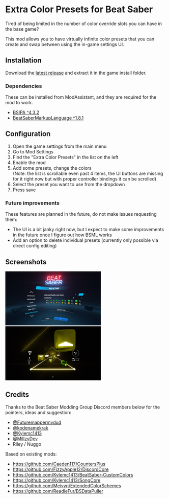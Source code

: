 # Extra Color Presets for Beat Saber

Tired of being limited in the number of color override slots you can have in the base game?

This mod allows you to have virtually infinite color presets that you can create and swap between using the in-game settings UI.

## Installation

Download the [latest release](./releases/latest) and extract it in the game install folder.

### Dependencies

These can be installed from ModAssistant, and they are required for the mod to work. 

- [BSIPA ^4.3.2](https://github.com/bsmg/BeatSaber-IPA-Reloaded)
- [BeatSaberMarkupLanguage ^1.8.1](https://github.com/monkeymanboy/BeatSaberMarkupLanguage)

## Configuration

1. Open the game settings from the main menu
2. Go to Mod Settings
3. Find the "Extra Color Presets" in the list on the left
4. Enable the mod
5. Add some presets, change the colors<br>(Note: the list is scrollable even past 4 items, the UI buttons are missing for it right now but with proper controller bindings it can be scrolled)
6. Select the preset you want to use from the dropdown
7. Press save

### Future improvements

These features are planned in the future, do not make issues requesting them:

* The UI is a bit janky right now, but I expect to make some improvements in the future once I figure out how BSML works
* Add an option to delete individual presets (currently only possible via direct config editing)

## Screenshots

<img src="screenshots/settings.jpg" alt="Mod settings screen screenshot" width="300" height="169" />

<img src="screenshots/ingame.jpg" alt="Mod settings screen screenshot" width="300" height="169" />

## Credits

Thanks to the Beat Saber Modding Group Discord members below for the pointers, ideas and suggestion:

* [@Futuremappermydud](https://github.com/Futuremappermydud)
* [@kodenamekrak](https://github.com/kodenamekrak)
* [@Kylemc1413](https://github.com/Kylemc1413)
* [@MillzyDev](https://github.com/MillzyDev)
* Riley / Nuggo

Based on existing mods:

* https://github.com/Caeden117/CountersPlus
* https://github.com/FizzyApple12/DiscordCore
* https://github.com/Kylemc1413/BeatSaber-CustomColors
* https://github.com/Kylemc1413/SongCore
* https://github.com/Meivyn/ExtendedColorSchemes
* https://github.com/ReadieFur/BSDataPuller
